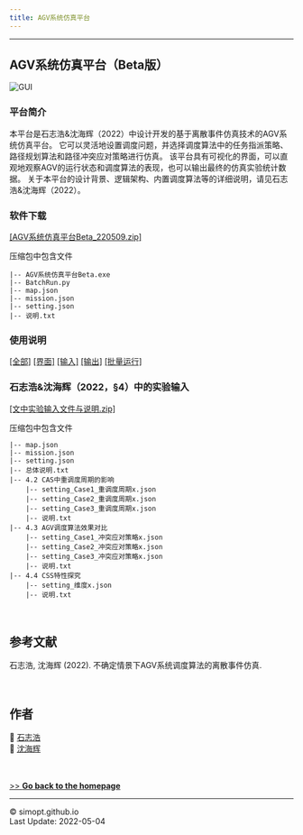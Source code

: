 ```yaml
---
title: AGV系统仿真平台
---
```

---

<!-- &nbsp;    -->
<!-- insert one empty line -->
<!-- can also use "<a></a>" or "<br><br>"  -->

<!-- 
Markdown Cheatsheet https://github.com/adam-p/markdown-here/wiki/Markdown-Cheatsheet
Mathematical formulae are supported by https://www.codecogs.com/latex/eqneditor.php
-->

## AGV系统仿真平台（Beta版）

![GUI](https://simopt.github.io/code/AGVSim/gui1.png)

### 平台简介
本平台是石志浩&沈海辉（2022）中设计开发的基于离散事件仿真技术的AGV系统仿真平台。
它可以灵活地设置调度问题，并选择调度算法中的任务指派策略、路径规划算法和路径冲突应对策略进行仿真。
该平台具有可视化的界面，可以直观地观察AGV的运行状态和调度算法的表现，也可以输出最终的仿真实验统计数据。
关于本平台的设计背景、逻辑架构、内置调度算法等的详细说明，请见石志浩&沈海辉（2022）。 


### 软件下载
[[AGV系统仿真平台Beta_220509.zip]](https://simopt.github.io/code/AGVSim/AGV系统仿真平台Beta_220509.zip)

压缩包中包含文件

```
|-- AGV系统仿真平台Beta.exe
|-- BatchRun.py
|-- map.json
|-- mission.json
|-- setting.json
|-- 说明.txt
``` 

### 使用说明
[[全部]](https://simopt.github.io/AGVSim-Help)
[[界面]](https://simopt.github.io/AGVSim-Help#%E7%95%8C%E9%9D%A2%E8%AF%B4%E6%98%8E)
[[输入]](https://simopt.github.io/AGVSim-Help#%E8%BE%93%E5%85%A5%E8%AF%B4%E6%98%8E)
[[输出]](https://simopt.github.io/AGVSim-Help#%E8%BE%93%E5%87%BA%E8%AF%B4%E6%98%8E)
[[批量运行]](https://simopt.github.io/AGVSim-Help#%E6%89%B9%E9%87%8F%E8%BF%90%E8%A1%8C)

### 石志浩&沈海辉（2022，§4）中的实验输入
[[文中实验输入文件与说明.zip]](https://simopt.github.io/code/AGVSim/文中实验输入文件与说明.zip)

压缩包中包含文件

```
|-- map.json
|-- mission.json
|-- setting.json
|-- 总体说明.txt
|-- 4.2 CAS中重调度周期的影响
    |-- setting_Case1_重调度周期x.json
    |-- setting_Case2_重调度周期x.json
    |-- setting_Case3_重调度周期x.json
    |-- 说明.txt
|-- 4.3 AGV调度算法效果对比
    |-- setting_Case1_冲突应对策略x.json
    |-- setting_Case2_冲突应对策略x.json
    |-- setting_Case3_冲突应对策略x.json
    |-- 说明.txt
|-- 4.4 CSS特性探究
    |-- setting_维度x.json
    |-- 说明.txt
``` 


&nbsp;    
## 参考文献
石志浩, 沈海辉 (2022). 不确定情景下AGV系统调度算法的离散事件仿真.



&nbsp;    
## 作者

👨 [石志浩](https://shizh825.github.io)  
👨 [沈海辉](https://shenhaihui.github.io)

&nbsp;    
&nbsp;    
[>> **Go back to the homepage**](https://simopt.github.io)


---

© simopt.github.io  
Last Update: 2022-05-04
